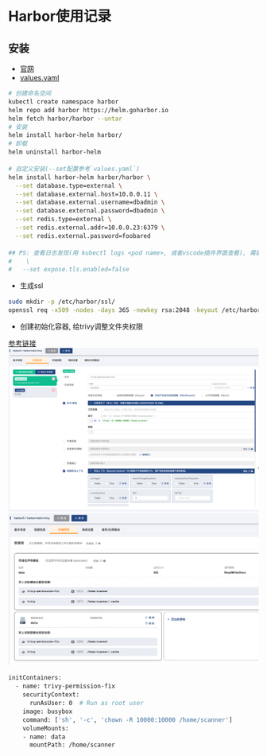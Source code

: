 # Harbor使用记录

## 安装

- [官网](https://goharbor.io/docs/2.10.0/install-config/harbor-ha-helm/)
- [values.yaml](https://github.com/goharbor/harbor-helm/blob/main/values.yaml)

```bash
# 创建命名空间
kubectl create namespace harbor
helm repo add harbor https://helm.goharbor.io
helm fetch harbor/harbor --untar
# 安装
helm install harbor-helm harbor/
# 卸载
helm uninstall harbor-helm

# 自定义安装(--set配置参考`values.yaml`)
helm install harbor-helm harbor/harbor \
  --set database.type=external \
  --set database.external.host=10.0.0.11 \
  --set database.external.username=dbadmin \
  --set database.external.password=dbadmin \
  --set redis.type=external \
  --set redis.external.addr=10.0.0.23:6379 \
  --set redis.external.password=foobared

## PS: 查看日志发现(用 kubectl logs <pod name>, 或者vscode插件界面查看), 需要手动创建数据库registry
#    \
#   --set expose.tls.enabled=false

```

- 生成ssl

```bash
sudo mkdir -p /etc/harbor/ssl/
openssl req -x509 -nodes -days 365 -newkey rsa:2048 -keyout /etc/harbor/ssl/harbor.key -out /etc/harbor/ssl/harbor.crt
```

- 创建初始化容器, 给trivy调整文件夹权限

[参考链接](https://github.com/goharbor/harbor-helm/issues/1084)
![初始化容器配置](img/image.png)
![挂载卷配置](img/image-1.png)

```bash
initContainers:
  - name: trivy-permission-fix
    securityContext:
      runAsUser: 0  # Run as root user
    image: busybox
    command: ['sh', '-c', 'chown -R 10000:10000 /home/scanner']
    volumeMounts:
    - name: data
      mountPath: /home/scanner

```
